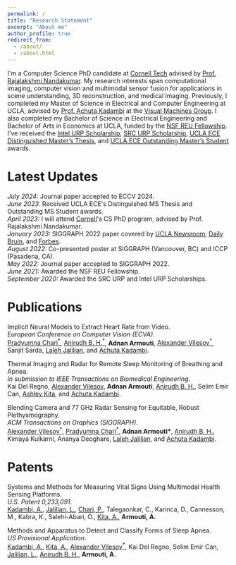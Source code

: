 ```yaml
---
permalink: /
title: "Research Statement"
excerpt: "About me"
author_profile: true
redirect_from: 
  - /about/
  - /about.html
---
```


I'm a Computer Science PhD candidate at [Cornell Tech](https://tech.cornell.edu/) advised by [Prof. Rajalakshmi Nandakumar](https://tech.cornell.edu/people/rajalakshmi-nandakumar/). My research interests span computational imaging, computer vision and multimodal sensor fusion for applications in scene understanding, 3D reconstruction, and medical imaging. Previously, I completed my Master of Science in Electrical and Computer Engineering at UCLA, advised by [Prof. Achuta Kadambi](https://www.ee.ucla.edu/achuta-kadambi/) at the [Visual Machines Group](https://visual.ee.ucla.edu/). I also completed my Bachelor of Science in Electrical Engineering and Bachelor of Arts in Economics at UCLA, funded by the [NSF REU Fellowship](https://www.nsf.gov/crssprgm/reu/). I've received the [Intel URP Scholarship](https://www.intel.com/content/www/us/en/diversity/scholars-program-scholarships.html), [SRC URP Scholarship](https://www.src.org/program/undergrad/), [UCLA ECE Distinguished Master’s Thesis](/files/pdf/22_23_Distinguished_Thesis_Award.pdf#MS), and [UCLA ECE Outstanding Master’s Student](/files/pdf/22_23_Commencement_Program.pdf#ECE) awards.

Latest Updates
======
<em>July 2024:</em> Journal paper accepted to ECCV 2024.\
<em>June 2023:</em> Received UCLA ECE's Distinguished MS Thesis and Outstanding MS Student awards.\
<em>April 2023:</em> I will attend [Cornell](https://tech.cornell.edu/)'s CS PhD program, advised by Prof. Rajalakshmi Nandakumar.\
<em>January 2023:</em> SIGGRAPH 2022 paper covered by [UCLA Newsroom](https://newsroom.ucla.edu/releases/fixing-skin-tone-bias-in-remote-heart-rate-sensors), [Daily Bruin](https://dailybruin.com/2022/09/29/ucla-visual-machines-group-develops-biosensor-that-could-eliminate-racial-bias), and [Forbes](https://www.forbes.com/sites/amyfeldman/2023/01/31/a-quick-remedy-proves-elusive-for-life-saving-pulse-oximeters-problems-with-darker-skin/?sh=37a11e721e14).\
<em>August 2022:</em> Co-presented poster at SIGGRAPH (Vancouver, BC) and ICCP (Pasadena, CA).\
<em>May 2022:</em> Journal paper accepted to SIGGRAPH 2022.\
<em>June 2021:</em> Awarded the NSF REU Fellowship.\
<em>September 2020:</em> Awarded the SRC URP and Intel URP Scholarships.

Publications
======
Implicit Neural Models to Extract Heart Rate from Video.
<br />
<i>European Conference on Computer Vision (ECVA)</i>.
<br />
[Pradyumna Chari<sup>*</sup>](https://pradyumnachari.github.io/), [Anirudh B. H.<sup>*</sup>](https://anirudh0707.github.io/), <b>Adnan Armouti</b>, [Alexander Vilesov<sup>*</sup>](https://asvilesov.github.io/), Sanjit Sarda, [Laleh Jalilian](https://www.uclahealth.org/providers/laleh-jalilian), and [Achuta Kadambi](https://www.ee.ucla.edu/achuta-kadambi/).

Thermal Imaging and Radar for Remote Sleep Monitoring of Breathing and Apnea.
<br />
<i>In submission to IEEE Transactions on Biomedical Engineering</i>.
<br />
Kai Del Regno, [Alexander Vilesov](https://asvilesov.github.io/), <b>Adnan Armouti</b>, [Anirudh B. H.](https://anirudh0707.github.io/), Selim Emir Can, [Ashley Kita](https://www.uclahealth.org/providers/ashley-kita), and [Achuta Kadambi](https://www.ee.ucla.edu/achuta-kadambi/).

Blending Camera and 77 GHz Radar Sensing for Equitable, Robust Plethysmography.
<br />
<i>ACM Transactions on Graphics (SIGGRAPH)</i>.
<br />
[Alexander Vilesov<sup>*</sup>](https://asvilesov.github.io/), [Pradyumna Chari<sup>*</sup>](https://pradyumnachari.github.io/), <b>Adnan Armouti*</b>, [Anirudh B. H.](https://anirudh0707.github.io/), Kimaya Kulkarni, Ananya Deoghare, [Laleh Jalilian](https://www.uclahealth.org/providers/laleh-jalilian), and [Achuta Kadambi](https://www.ee.ucla.edu/achuta-kadambi/).

Patents
======
Systems and Methods for Measuring Vital Signs Using Multimodal Health Sensing Platforms.
<br />
<i>U.S. Patent 0,233,091</i>.
<br />
[Kadambi, A.](https://www.ee.ucla.edu/achuta-kadambi/), [Jalilian, L.](https://www.uclahealth.org/providers/laleh-jalilian), [Chari, P.](https://pradyumnachari.github.io/), Talegaonkar, C., Karinca, D., Cannesson, M., Kabra, K., Salehi-Abari, O., [Kita, A.](https://www.uclahealth.org/providers/ashley-kita), <b>Armouti, A.</b>

Methods and Apparatus to Detect and Classify Forms of Sleep Apnea.
<br />
<i>US Provisional Application</i>.
<br />
[Kadambi, A.](https://www.ee.ucla.edu/achuta-kadambi/), [Kita, A.](https://www.uclahealth.org/providers/ashley-kita), [Alexander Vilesov<sup>*</sup>](https://asvilesov.github.io/), Kai Del Regno, Selim Emir Can, [Jalilian, L.](https://www.uclahealth.org/providers/laleh-jalilian), [Anirudh B. H.](https://anirudh0707.github.io/), <b>Armouti, A.</b>
